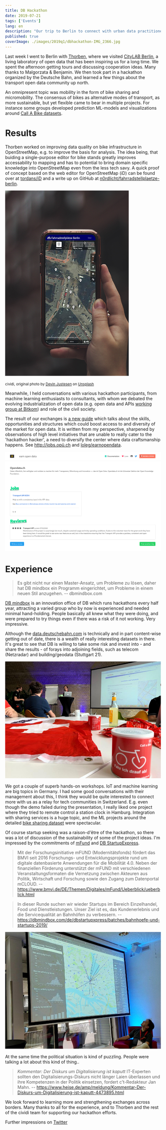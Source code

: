 ```yaml
---
title: DB Hackathon
date: 2019-07-21
tags: ['Events']
lang: en
description: "Our trip to Berlin to connect with urban data practitioners in Germany"
published: true
coverImage: ./images/2019q1/dbhackathon-IMG_2366.jpg
---
```


Last week I went to Berlin with [Thorben](https://twitter.com/twesterhuys), where we visited [CityLAB Berlin](https://www.citylab-berlin.org/), a living laboratory of open data that has been inspiring us for a long time. We spent the afternoon getting tours and discussing cooperation ideas. Many thanks to Malgorzata & Benjamin. We then took part in a hackathon organized by the Deutsche Bahn, and learned a few things about the transport open data community up north.

An omnipresent topic was mobility in the form of bike sharing and micromobility. The consensus of bikes as alternative modes of transport, as more sustainable, but yet flexible came to bear in multiple projects. For instance some groups developed prediction ML-models and visualizations around [Call A Bike datasets](https://data.deutschebahn.com/dataset/data-call-a-bike).

# Results

Thorben worked on improving data quality on bike infrastructure in OpenStreetMap, e.g. to improve the basis for analysis. The idea being, that buiding a single-purpose editor for bike stands greatly improves accessability to mapping and has to potential to bring domain specific knowledge into OpenStreetMap even from the less tech savy. A quick proof of concept based on the web editor for OpenStreetMap (iD) can be found over at [tordans/iD](https://github.com/tordans/iD) and a write up on GitHub at [n0rdlicht/fahrradstellplaetze-berlin](https://github.com/n0rdlicht/fahrradstellplaetze-berlin).

![Screenshot of Fahrradstellplaetze Berlin, Original Photo by [Devin Justesen](https://unsplash.com/@devjustesen) on [Unsplash](https://unsplash.com/search/photos/urban-iphone-screen-hand)](./images/2019q1/dbhackathon-fahrradstellplaetze.jpg)

<small>cividi, original photo by [Devin Justesen](https://unsplash.com/@devjustesen) on [Unsplash](https://unsplash.com/search/photos/urban-iphone-screen-hand)</small>

Meanwhile, I held conversations with various hackathon participants, from machine learning enthusiasts to consultants, with whom we debated the evolving industrialization of open data (e.g. open data and APIs [working group at Bitkom](https://www.bitkom.org/Bitkom/Organisation/Gremien/Open-Data-Open-API.html)) and role of the civil society.

The result of our exchanges is [a new guide](https://github.com/loleg/earnopendata/blob/master/GUIDE.md) which talks about the skills, opportunities and structures which could boost access to and diversity of the market for open data. It is written from my perspective, sharpened by observations of high level initiatives that are unable to really cater to the 'hackathon hacker', a need to diversify the center where data craftsmanship happens. See http://jobs.opü.ch and [loleg/earnopendata](https://github.com/loleg/earnopendata).

![Screenshot of EarnOpenData](./images/2019q1/dbhackathon-earnopendata.png)

# Experience

> Es gibt nicht nur einen Master-Ansatz, um Probleme zu lösen, daher hat DB mindbox ein Programm eingerichtet, um Probleme in einem neuen Stil anzugehen.
-- dbmindbox.com

[DB mindbox](https://dbmindbox.com/) is an innovation office of DB which runs hackathons every half year, attracting a varied group who by now is experienced and needed minimal hand-holding. People basically all knew what they were doing, and were prepared to try things even if there was a risk of it not working. Very impressive.

Although the [data.deutschebahn.com](https://data.deutschebahn.com/) is technically and in part content-wise getting out of date, there is a wealth of really interesting datasets in there. It's great to see that DB is willing to take some risk and invest into - and share the results - of forays into adjoining fields, such as telecom (Netzradar) and building/geodata (Stuttgart 21).

![Workshop photo](./images/2019q1/dbhackathon-IMG_2360.jpg)

We got a couple of superb hands-on workshops. IoT and machine learning are big topics in Germany. I had some good conversations with their management about this, I think they would be quite interested to connect more with us as a relay for tech communities in Switzerland. E.g. even though the demo failed during the presentation, I really liked one project where they tried to remote control a station clock in Hamburg. Integration with sharing services is a huge topic, and the ML projects around the detailed [bike sharing dataset](https://data.deutschebahn.com/dataset/data-call-a-bike) were spectacular.

Of course startup seeking was a raison-d'être of the hackathon, so there was a lot of discussion of the sustainability of some of the project ideas. I'm impressed by the commitments of [mFund](https://www.bmvi.de/DE/Themen/Digitales/mFund/) and [DB StartupExpress](https://dbmindbox.com/de/dbstartupxpress/batches/bahnhoefe-und-startups-2019/).

> Mit der Forschungsinitiative mFUND (Modernitätsfonds) fördert das BMVI seit 2016 Forschungs- und Entwicklungsprojekte rund um digitale datenbasierte Anwendungen für die Mobilität 4.0. Neben der finanziellen Förderung unterstützt der mFUND mit verschiedenen Veranstaltungsformaten die Vernetzung zwischen Akteuren aus Politik, Wirtschaft und Forschung sowie den Zugang zum Datenportal mCLOUD.
> -- https://www.bmvi.de/DE/Themen/Digitales/mFund/Ueberblick/ueberblick.html

> In dieser Runde suchen wir wieder Startups im Bereich Einzelhandel, Food und Dienstleistungen. Unser Ziel ist es, das Kundenerlebnis und die Servicequalität an Bahnhöfen zu verbessern.
> -- https://dbmindbox.com/de/dbstartupxpress/batches/bahnhoefe-und-startups-2019/

![Photo of workshop](./images/2019q1/dbhackathon-IMG_20190719_181127.jpg)

At the same time the political situation is kind of puzzling. People were talking a lot about this kind of thing..

> _Kommentar: Der Diskurs um Digitalisierung ist kaputt_
> IT-Experten sollten den Digitalisierungs-Diskurs nicht länger Laien überlassen und ihre Kompetenzen in der Politik einsetzen, fordert c't-Redakteur Jan Mahn.
> -- https://www.heise.de/amp/meldung/Kommentar-Der-Diskurs-um-Digitalisierung-ist-kaputt-4473895.html

We look forward to learning more and strengthening exchanges across borders. Many thanks to all for the experience, and to Thorben and the rest of the cividi team for supporting our hackathon efforts.

Further impressions on [Twitter](twitter.com/hashtag/dbhackathon)
